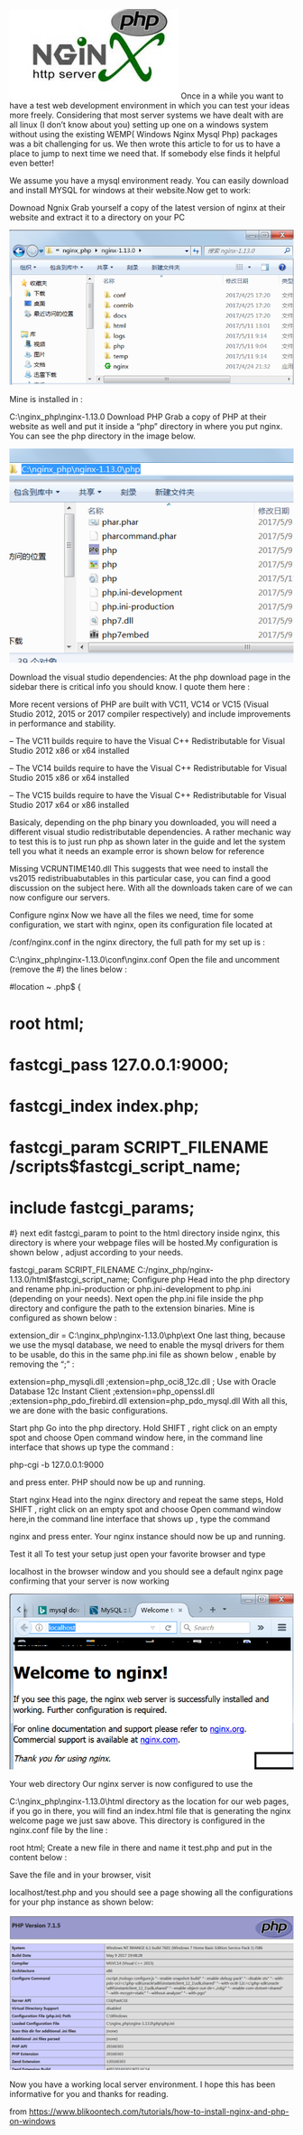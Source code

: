 ![image](https://github.com/heluicare/some-note/raw/master/images/logo.jpg)
Once in a while you want to have a test web development environment in which you can test your ideas more freely. Considering that most server systems we have dealt with are all linux (I don’t know about you) setting up one on a windows system without using the existing WEMP( Windows Nginx Mysql Php) packages was a bit challenging for us. We then wrote this article to for us to have a place to jump to next time we need that. If somebody else finds it helpful even better!

We assume you have a mysql environment ready. You can easily download and install MYSQL for windows at their website.Now get to work:

Downoad Ngnix
Grab yourself a copy of the latest version of nginx at their website and extract it to a directory on your PC

![image](https://github.com/heluicare/some-note/raw/master/images/nginxinstall.png)

Mine is installed in :

C:\nginx_php\nginx-1.13.0
Download PHP
Grab a copy of PHP at their website as well and put it inside a “php” directory in where you put nginx. You can see the php directory in the image below.

![image](https://github.com/heluicare/some-note/raw/master/images/phpinstall.png)

Download the visual studio dependencies:
At the php download page in the sidebar there is critical info you should know. I quote them here :

More recent versions of PHP are built with VC11, VC14 or VC15 (Visual Studio 2012, 2015 or 2017 compiler respectively) and include improvements in performance and stability.

– The VC11 builds require to have the Visual C++ Redistributable for Visual Studio 2012 x86 or x64 installed

– The VC14 builds require to have the Visual C++ Redistributable for Visual Studio 2015 x86 or x64 installed

– The VC15 builds require to have the Visual C++ Redistributable for Visual Studio 2017 x64 or x86 installed

 

 

Basicaly, depending on the php binary you downloaded, you will need a different visual studio redistributable dependencies. A rather mechanic way to test this is to just run php as shown later in the guide and let the system tell you what it needs an example error is shown below for reference

Missing VCRUNTIME140.dll
This suggests that wee need to install the vs2015 redistribuabutables in this particular case, you can find a good discussion on the subject here. With all the downloads taken care of we can now configure our servers.

Configure nginx
Now we have all the files we need, time for some configuration, we start with nginx, open its configuration file located at

/conf/nginx.conf
in the nginx directory, the full path for my set up is :

C:\nginx_php\nginx-1.13.0\conf\nginx.conf
Open the file and uncomment (remove the #) the lines below :

#location ~ \.php$ {
#    root           html;
#    fastcgi_pass   127.0.0.1:9000;
#    fastcgi_index  index.php;
#    fastcgi_param  SCRIPT_FILENAME  /scripts$fastcgi_script_name;
#    include        fastcgi_params;
#}
next edit fastcgi_param to point to the html directory inside nginx, this directory is where your webpage files will be hosted.My configuration is shown below , adjust according to your needs.

fastcgi_param  SCRIPT_FILENAME  C:/nginx_php/nginx-1.13.0/html$fastcgi_script_name;
Configure php
Head into the php directory and rename php.ini-production or php.ini-development to php.ini (depending on your needs). Next open the php.ini file inside the php directory and configure the path to the extension binaries. Mine is configured as shown below :

extension_dir = C:\nginx_php\nginx-1.13.0\php\ext
One last thing, because we use the mysql database, we need to enable the mysql drivers for them to be usable, do this in the same php.ini file as shown below , enable by removing the “;” :

extension=php_mysqli.dll
;extension=php_oci8_12c.dll  ; Use with Oracle Database 12c Instant Client
;extension=php_openssl.dll
;extension=php_pdo_firebird.dll
extension=php_pdo_mysql.dll
With all this, we are done with the basic configurations.

Start php
Go into the php directory. Hold SHIFT , right click on an empty spot and choose Open command window here, in the command line interface that shows up type the command :

php-cgi -b 127.0.0.1:9000

and press enter. PHP should now be up and running.

Start nginx
Head into the nginx directory and repeat the same steps, Hold SHIFT , right click on an empty spot and choose Open command window here,in the command line interface that shows up , type the command

nginx
and press enter. Your nginx instance should now be up and running.

Test it all
To test your setup just open your favorite browser and type

localhost
in the browser window and you should see a default nginx page confirming that your server is now working

![image](https://github.com/heluicare/some-note/raw/master/images/nginxtest.png)

Your web directory
Our nginx server is now configured to use the

C:\nginx_php\nginx-1.13.0\html
directory as the location for our web pages, if you go in there, you will find an index.html file that is generating the nginx welcome page we just saw above. This directory is configured in the nginx.conf file by the line :

root           html;
Create a new file in there and name it test.php and put in the content below :

<?php phpinfo(); ?>
Save the file and in your browser, visit

localhost/test.php
and you should see a page showing all the configurations for your php instance as shown below:

![image](https://github.com/heluicare/some-note/raw/master/images/phpinfo.png)

Now you have a working local server environment. I hope this has been informative for you and thanks for reading.


from https://www.blikoontech.com/tutorials/how-to-install-nginx-and-php-on-windows


